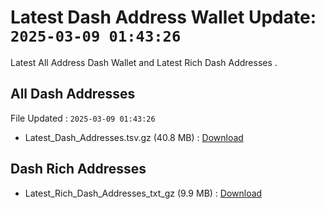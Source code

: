 # Latest Dash Address Wallet Update: `2025-03-09 01:43:26`

Latest All Address Dash Wallet and Latest Rich Dash Addresses .

## All Dash Addresses

File Updated : `2025-03-09 01:43:26`

- Latest_Dash_Addresses.tsv.gz (40.8 MB) : [Download](https://github.com/Pymmdrza/Rich-Address-Wallet/releases/tag/Dash)

## Dash Rich Addresses

- Latest_Rich_Dash_Addresses_txt_gz (9.9 MB) : [Download](https://github.com/Pymmdrza/Rich-Address-Wallet/releases/tag/Dash)
